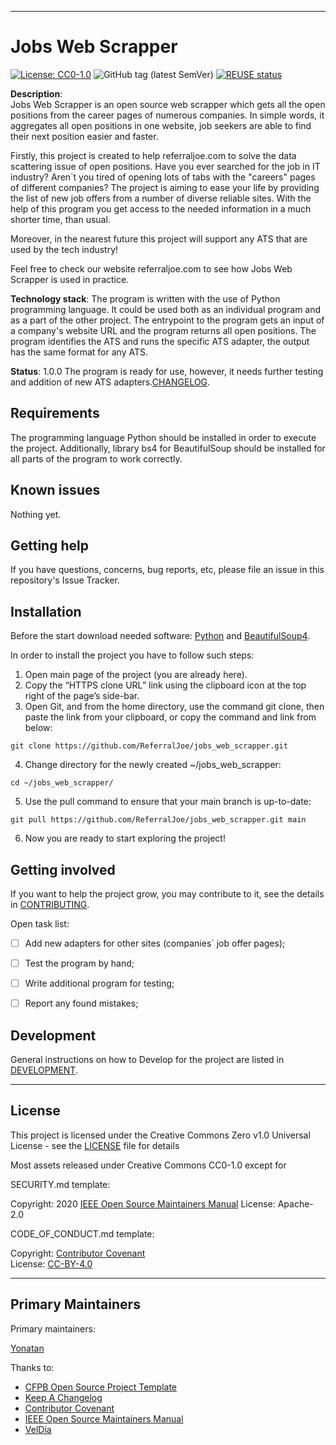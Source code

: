 
----

# Jobs Web Scrapper

[![License: CC0-1.0](https://img.shields.io/badge/License-CC0%201.0-lightgrey.svg)](http://creativecommons.org/publicdomain/zero/1.0/)
![GitHub tag (latest SemVer)](https://img.shields.io/github/v/tag/svt/open-source-project-template)
[![REUSE status](https://api.reuse.software/badge/github.com/svt/open-source-project-template)](https://api.reuse.software/info/github.com/svt/open-source-project-template)


**Description**:  
Jobs Web Scrapper is an open source web scrapper which gets all the open positions from the career pages of numerous companies. In simple words, it aggregates all open positions in one website, job seekers are able to find their next position easier and faster.

Firstly, this project is created to help referraljoe.com to solve the data scattering issue of open positions. 
Have you ever searched for the job in IT industry? 
Aren`t you tired of opening lots of tabs with the "careers" pages of different companies? 
The project is aiming to ease your life by providing the list of new job offers from a number of diverse reliable sites. With the help of this program you get access to the needed information in a much shorter time, than usual.

Moreover, in the nearest future this project will support any ATS that are used by the tech industry!

Feel free to check our website referraljoe.com to see how Jobs Web Scrapper is used in practice.

**Technology stack**: 
The program is written with the use of Python programming language. It could be used both as an individual program and as a part of the other project. 
The entrypoint to the program gets an input of a company's website URL and the program returns all open positions.
The program identifies the ATS and runs the specific ATS adapter, the output has the same format for any ATS.

**Status**:  1.0.0
The program is ready for use, however, it needs further testing and addition of new ATS adapters.[CHANGELOG](CHANGELOG.md).

## Requirements

The programming language Python should be installed in order to execute the project. Additionally, library bs4 for BeautifulSoup should be installed for all parts of the program to work correctly.

## Known issues

Nothing yet.

## Getting help

If you have questions, concerns, bug reports, etc, please file an issue in this repository's Issue Tracker.

## Installation

Before the start download needed software: [Python](https://www.python.org/downloads/) and [BeautifulSoup4](https://www.crummy.com/software/BeautifulSoup/bs4/download/).

In order to install the project you have to follow such steps:
1. Open main page of the project (you are already here).
2. Copy the “HTTPS clone URL” link using the clipboard icon at the top right of the page’s side-bar.
3. Open Git, and from the home directory, use the command git clone, then paste the link from your clipboard, or copy the command and link from below:
```
git clone https://github.com/ReferralJoe/jobs_web_scrapper.git
```
4. Change directory for the newly created ~/jobs_web_scrapper:
```
cd ~/jobs_web_scrapper/
```
5. Use the pull command to ensure that your main branch is up-to-date:
```
git pull https://github.com/ReferralJoe/jobs_web_scrapper.git main
```
6. Now you are ready to start exploring the project!

## Getting involved

If you want to help the project grow, you may contribute to it, see the details in [CONTRIBUTING](docs/CONTRIBUTING.adoc).

Open task list:
- [ ] Add new adapters for other sites (companies` job offer pages);
- [ ] Test the program by hand;
- [ ] Write additional program for testing;
- [ ] Report any found mistakes;


## Development

General instructions on how to Develop for the project are listed in [DEVELOPMENT](docs/DEVELOPMENT.md).

----

## License

This project is licensed under the Creative Commons Zero v1.0 Universal License - see the [LICENSE](LICENSE) file for details

Most assets released under Creative Commons CC0-1.0 except for

SECURITY.md template:  

Copyright: 2020 [IEEE Open Source Maintainers Manual](https://opensource.ieee.org/community/manual/-/wikis/SECURITY.md)
License: Apache-2.0

CODE_OF_CONDUCT.md template:  

Copyright: [Contributor Covenant](https://www.contributor-covenant.org/)  
License: [CC-BY-4.0](https://creativecommons.org/licenses/by/4.0/)

----

## Primary Maintainers

Primary maintainers:

[Yonatan](https://github.com/yonatanholdings)  

Thanks to:
* [CFPB Open Source Project Template](https://github.com/cfpb/open-source-project-template)
* [Keep A Changelog](https://keepachangelog.com/)
* [Contributor Covenant](https://www.contributor-covenant.org/)
* [IEEE Open Source Maintainers Manual](https://opensource.ieee.org/community/manual/)
* [VelDia](https://github.com/VelDia)

